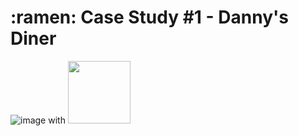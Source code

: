 <h1> :ramen: Case Study #1 - Danny's Diner </h1>

![image](https://github.com/VishalNimbolkar/8weeksqlchallenge/assets/80448632/78f6fd40-487b-4265-ad91-05627a7d6b5d) with <img src="![image](https://github.com/VishalNimbolkar/8weeksqlchallenge/assets/80448632/bfc496f9-5688-4fa4-8d5c-0779bf2cc059)
" width="100" height="100">


